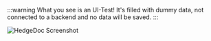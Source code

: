:::warning
What you see is an UI-Test! It's filled with dummy data, not connected to a backend and no data will be saved.
:::

![HedgeDoc Screenshot](/public/screenshot.png)
